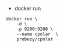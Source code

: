 - docker run
```
docker run \
    -d \
    -p 9200:9200 \
    --name cpolar  \
    probezy/cpolar
```
